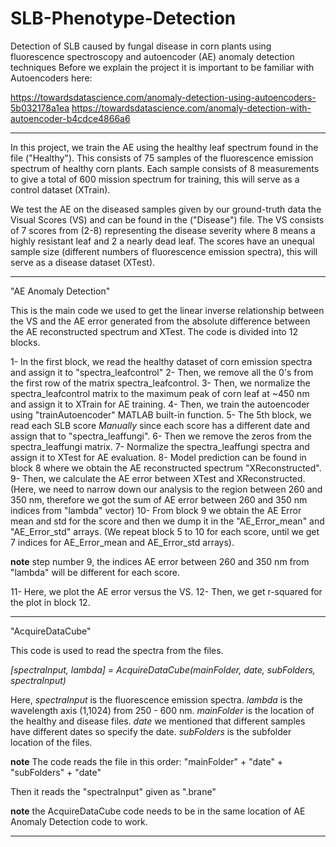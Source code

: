 # SLB-Phenotype-Detection
Detection of SLB caused by fungal disease in corn plants using fluorescence spectroscopy and autoencoder (AE) anomaly detection techniques
Before we explain the project it is important to be familiar with Autoencoders here:

https://towardsdatascience.com/anomaly-detection-using-autoencoders-5b032178a1ea
https://towardsdatascience.com/anomaly-detection-with-autoencoder-b4cdce4866a6 

*********************************************************************************************************************************************************************************

In this project, we train the AE using the healthy leaf spectrum found in the file ("Healthy"). 
This consists of 75 samples of the fluorescence emission spectrum of healthy corn plants.
Each sample consists of 8 measurements to give a total of 600 mission spectrum for training, this will serve as a control dataset (XTrain). 

We test the AE on the diseased samples given by our ground-truth data the Visual Scores (VS) and can be found in the ("Disease") file.
The VS consists of 7 scores from (2-8) representing the disease severity where 8 means a highly resistant leaf and 2 a nearly dead leaf. 
The scores have an unequal sample size (different numbers of fluorescence emission spectra), this will serve as a disease dataset (XTest).

*********************************************************************************************************************************************************************************

"AE Anomaly Detection" 

This is the main code we used to get the linear inverse relationship between the VS and the AE error generated from the absolute difference between the AE reconstructed spectrum and XTest. 
The code is divided into 12 blocks. 

1- In the first block, we read the healthy dataset of corn emission spectra and assign it to "spectra_leafcontrol"
2- Then, we remove all the 0's from the first row of the matrix spectra_leafcontrol. 
3- Then, we normalize the spectra_leafcontrol matrix to the maximum peak of corn leaf at ~450 nm and assign it to XTrain for AE training. 
4- Then, we train the autoencoder using "trainAutoencoder" MATLAB built-in function. 
5- The 5th block, we read each SLB score *Manually* since each score has a different date and assign that to "spectra_leaffungi".
6- Then we remove the zeros from the spectra_leaffungi matrix. 
7- Normalize the spectra_leaffungi spectra and assign it to XTest for AE evaluation.
8- Model prediction can be found in block 8 where we obtain the AE reconstructed spectrum "XReconstructed". 
9- Then, we calculate the AE error between XTest and XReconstructed. 
 (Here, we need to narrow down our analysis to the region between 260 and 350 nm, therefore we got the sum of AE error between 260 and 350 nm indices from "lambda" vector) 
10- From block 9 we obtain the AE Error mean and std for the score and then we dump it in the "AE_Error_mean" and "AE_Error_std" arrays. 
(We repeat block 5 to 10 for each score, until we get 7 indices for AE_Error_mean and AE_Error_std arrays). 

**note** step number 9, the indices AE error between 260 and 350 nm from "lambda" will be different for each score. 

11- Here, we plot the AE error versus the VS. 
12- Then, we get r-squared for the plot in block 12. 

*********************************************************************************************************************************************************************************

"AcquireDataCube" 

This code is used to read the spectra from the files. 

*[spectraInput, lambda] = AcquireDataCube(mainFolder, date, subFolders, spectraInput)*

Here, *spectraInput* is the fluorescence emission spectra. 
      *lambda* is the wavelength axis (1,1024) from 250 - 600 nm. 
      *mainFolder* is the location of the healthy and disease files. 
      *date* we mentioned that different samples have different dates so specify the date. 
      *subFolders* is the subfolder location of the files. 

**note** The code reads the file in this order: "mainFolder" + "date" + "subFolders" + "date" 

Then it reads the "spectraInput" given as ".brane" 

**note** the AcquireDataCube code needs to be in the same location of AE Anomaly Detection code to work. 

*********************************************************************************************************************************************************************************


